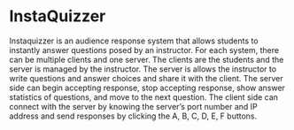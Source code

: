# InstaQuizzer

Instaquizzer is an audience response system that allows students to instantly answer questions posed by an instructor. For each system, there can be multiple clients and one server. The clients are the students and the server is managed by the instructor. The server is allows the instructor to write questions and answer choices and share it with the client. The server side can begin accepting response, stop accepting response, show answer statistics of questions, and move to the next question. The client side can connect with the server by knowing the server’s port number and IP address and send responses by clicking the A, B, C, D, E, F buttons.
